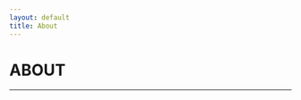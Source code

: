 ```yaml
---
layout: default
title: About
---
```

<h1>ABOUT</h1>
<hr size="5">
<section id="main_content" class="inner">
<h3></h3>
</section>



